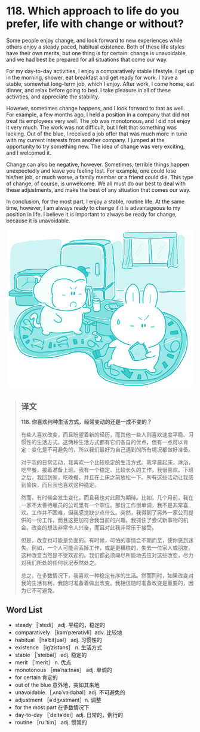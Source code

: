 # 118. Which approach to life do you prefer, life with change or without?

Some people enjoy change, and look forward to new experiences while others enjoy a steady paced, habitual existence. Both of these life styles have their own merits, but one thing is for certain: change is unavoidable, and we had best be prepared for all situations that come our way.

For my day-to-day activities, I enjoy a comparatively stable lifestyle. I get up in the morning, shower, eat breakfast and get ready for work. I have a stable, somewhat long-term job, which I enjoy. After work, I come home, eat dinner, and relax before going to bed. I take pleasure in all of these activities, and appreciate the stability.

However, sometimes change happens, and I look forward to that as well. For example, a few months ago, I held a position in a company that did not treat its employees very well. The job was monotonous, and I did not enjoy it very much. The work was not difficult, but I felt that something was lacking. Out of the blue, I received a job offer that was much more in tune with my current interests from another company. I jumped at the opportunity to try something new. The idea of change was very exciting, and I welcomed it.

Change can also be negative, however. Sometimes, terrible things happen unexpectedly and leave you feeling lost. For example, one could lose his/her job, or much worse, a family member or a friend could die. This type of change, of course, is unwelcome. We all must do our best to deal with these adjustments, and make the best of any situation that comes our way.

In conclusion, for the most part, I enjoy a stable, routine life. At the same time, however, I am always ready to change if it is advantageous to my position in life. I believe it is important to always be ready for change, because it is unavoidable.

![](.gitbook/assets/toefl-ibt-high-score-essays-118.jpg)

> ## 译文
>
> **118. 你喜欢何种生活方式，经常变动的还是一成不变的？**
>
> 有些人喜欢改变，而且盼望着新的经历，而其他一些人则喜欢速度平稳、习惯性的生活方式。这两种生活方式都有它们各自的优点，但有一点可以肯定：变化是不可避免的，所以我们最好为自己遇到的所有境况都做好准备。
>
> 对于我的日常活动，我喜欢一个比较稳定的生活方式。我早晨起床，淋浴，吃早餐，接着准备上班。我有一个稳定、比较长久的工作，我很喜欢。下班之后，我回到家，吃晚餐，并且在上床之前放松一下。所有这些活动让我感到愉快，而且我也喜欢这种稳定。
>
> 然而，有时候会发生变化，而且我也对此颇为期待。比如，几个月前，我在一家不太善待雇员的公司里有一个职位。那份工作很单调，我不是非常喜欢。工作并不困难，但我感觉缺少点什么。突然，我得到了另外一家公司提供的一份工作，而且这更加符合我当前的兴趣。我抓住了尝试新事物的机会。改变的想法非常令人兴奋，而且对此我非常乐于接受。
>
> 但是，改变也可能是负面的。有时候，可怕的事情会不期而至，使你感到迷失。例如，一个人可能会丢掉工作，或是更糟糕的，失去一位家人或朋友。这种改变当然是不受欢迎的。我们都必须竭尽所能地去应对这些改变，尽力对我们所处的任何状况泰然处之。
>
> 总之，在多数情况下，我喜欢一种稳定有序的生活。然而同时，如果改变对我的生活有利，我随时准备着做出改变。我相信随时准备改变是重要的，因为它不可避免。

## Word List

* steady ［ˈstedi］ adj. 平稳的，稳定的
* comparatively ［kəmˈpærətivli］adv. 比较地
* habitual ［həˈbitʃuəl］ adj. 习惯性的
* existence ［igˈzistəns］ n. 生活方式
* stable ［ˈsteibəl］ adj. 稳定的
* merit ［ˈmerit］ n. 优点
* monotonous ［məˈna:tnəs］ adj. 单调的
* for certain 肯定的
* out of the blue 意外地，突如其来地
* unavoidable ［ˌʌnəˈvɔidəbəl］adj. 不可避免的
* adjustment ［əˈdʒʌstmənt］n. 调整
* for the most part 在多数情况下
* day-to-day ［ˈdeitəˈdei］adj. 日常的，例行的
* routine ［ru:ˈti:n］ adj. 惯常的

